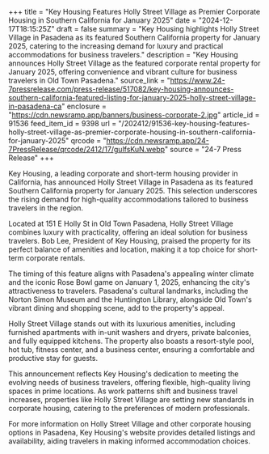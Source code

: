 +++
title = "Key Housing Features Holly Street Village as Premier Corporate Housing in Southern California for January 2025"
date = "2024-12-17T18:15:25Z"
draft = false
summary = "Key Housing highlights Holly Street Village in Pasadena as its featured Southern California property for January 2025, catering to the increasing demand for luxury and practical accommodations for business travelers."
description = "Key Housing announces Holly Street Village as the featured corporate rental property for January 2025, offering convenience and vibrant culture for business travelers in Old Town Pasadena."
source_link = "https://www.24-7pressrelease.com/press-release/517082/key-housing-announces-southern-california-featured-listing-for-january-2025-holly-street-village-in-pasadena-ca"
enclosure = "https://cdn.newsramp.app/banners/business-corporate-2.jpg"
article_id = 91536
feed_item_id = 9398
url = "/202412/91536-key-housing-features-holly-street-village-as-premier-corporate-housing-in-southern-california-for-january-2025"
qrcode = "https://cdn.newsramp.app/24-7PressRelease/qrcode/2412/17/gulfsKuN.webp"
source = "24-7 Press Release"
+++

<p>Key Housing, a leading corporate and short-term housing provider in California, has announced Holly Street Village in Pasadena as its featured Southern California property for January 2025. This selection underscores the rising demand for high-quality accommodations tailored to business travelers in the region.</p><p>Located at 151 E Holly St in Old Town Pasadena, Holly Street Village combines luxury with practicality, offering an ideal solution for business travelers. Bob Lee, President of Key Housing, praised the property for its perfect balance of amenities and location, making it a top choice for short-term corporate rentals.</p><p>The timing of this feature aligns with Pasadena's appealing winter climate and the iconic Rose Bowl game on January 1, 2025, enhancing the city's attractiveness to travelers. Pasadena's cultural landmarks, including the Norton Simon Museum and the Huntington Library, alongside Old Town's vibrant dining and shopping scene, add to the property's appeal.</p><p>Holly Street Village stands out with its luxurious amenities, including furnished apartments with in-unit washers and dryers, private balconies, and fully equipped kitchens. The property also boasts a resort-style pool, hot tub, fitness center, and a business center, ensuring a comfortable and productive stay for guests.</p><p>This announcement reflects Key Housing's dedication to meeting the evolving needs of business travelers, offering flexible, high-quality living spaces in prime locations. As work patterns shift and business travel increases, properties like Holly Street Village are setting new standards in corporate housing, catering to the preferences of modern professionals.</p><p>For more information on Holly Street Village and other corporate housing options in Pasadena, Key Housing's website provides detailed listings and availability, aiding travelers in making informed accommodation choices.</p>